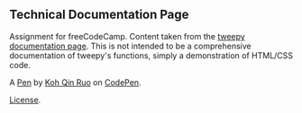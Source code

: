Technical Documentation Page
----------------------------
Assignment for freeCodeCamp. Content taken from the <a href="https://docs.tweepy.org/en/stable/index.html">tweepy documentation page</a>. This is not intended to be a comprehensive documentation of tweepy's functions, simply a demonstration of HTML/CSS code.

A [Pen](https://codepen.io/hikarixx/pen/PopVmPr) by [Koh Qin Ruo](https://codepen.io/hikarixx) on [CodePen](https://codepen.io).

[License](https://codepen.io/hikarixx/pen/PopVmPr/license).
